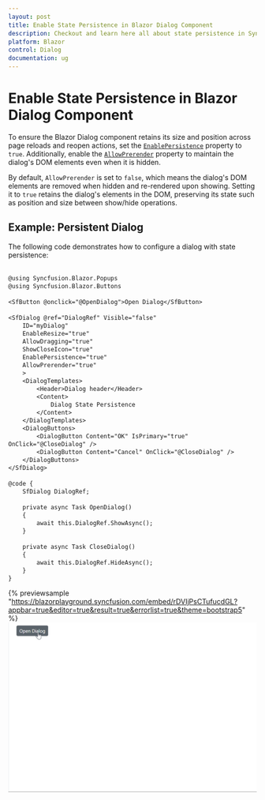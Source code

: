 ```yaml
---
layout: post
title: Enable State Persistence in Blazor Dialog Component
description: Checkout and learn here all about state persistence in Syncfusion Blazor Dialog component and more.
platform: Blazor
control: Dialog
documentation: ug
---
```


# Enable State Persistence in Blazor Dialog Component

To ensure the Blazor Dialog component retains its size and position across page reloads and reopen actions, set the [`EnablePersistence`](https://help.syncfusion.com/cr/blazor/Syncfusion.Blazor.Popups.SfDialog.html#Syncfusion_Blazor_Popups_SfDialog_EnablePersistence) property to `true`. Additionally, enable the [`AllowPrerender`](https://help.syncfusion.com/cr/blazor/Syncfusion.Blazor.Popups.SfDialog.html#Syncfusion_Blazor_Popups_SfDialog_AllowPrerender) property to maintain the dialog's DOM elements even when it is hidden.

By default, `AllowPrerender` is set to `false`, which means the dialog's DOM elements are removed when hidden and re-rendered upon showing. Setting it to `true` retains the dialog's elements in the DOM, preserving its state such as position and size between show/hide operations.

## Example: Persistent Dialog

The following code demonstrates how to configure a dialog with state persistence:


```razor

@using Syncfusion.Blazor.Popups
@using Syncfusion.Blazor.Buttons

<SfButton @onclick="@OpenDialog">Open Dialog</SfButton>

<SfDialog @ref="DialogRef" Visible="false"
    ID="myDialog"
    EnableResize="true"
    AllowDragging="true"
    ShowCloseIcon="true"
    EnablePersistence="true"
    AllowPrerender="true"
    >
    <DialogTemplates>
        <Header>Dialog header</Header>
        <Content>
            Dialog State Persistence
        </Content>
    </DialogTemplates>
    <DialogButtons>
        <DialogButton Content="OK" IsPrimary="true" OnClick="@CloseDialog" />
        <DialogButton Content="Cancel" OnClick="@CloseDialog" />
    </DialogButtons>
</SfDialog>

@code {
    SfDialog DialogRef;

    private async Task OpenDialog()
    {
        await this.DialogRef.ShowAsync();
    }

    private async Task CloseDialog()
    {
        await this.DialogRef.HideAsync();
    }
}

```

{% previewsample "https://blazorplayground.syncfusion.com/embed/rDVIjPsCTufucdGL?appbar=true&editor=true&result=true&errorlist=true&theme=bootstrap5" %}
![Blazor Dialog State Persistence](./images/blazor-dialog-state-persistent.gif)